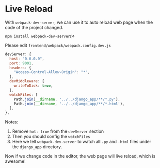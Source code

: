 # Live Reload

With `webpack-dev-server`, we can use it to auto reload web page when the code of the project changed.

```
npm install webpack-dev-server@4
```

Please edit `frontend/webpack/webpack.config.dev.js`

```js
devServer: {
  host: "0.0.0.0",
  port: 9091,
  headers: {
    "Access-Control-Allow-Origin": "*",
  },
  devMiddleware: {
    writeToDisk: true,
  },
  watchFiles: [
    Path.join(__dirname, '../../django_app/**/*.py'),
    Path.join(__dirname, '../../django_app/**/*.html'),
  ],
},
```

Notes:

1. Remove `hot: true` from the `devServer` section
1. Then you should config the `watchFiles`
1. Here we tell `webpack-dev-server` to watch all `.py` and `.html` files under the `django_app` directory.

Now if we change code in the editor, the web page will live reload, which is awesome!

